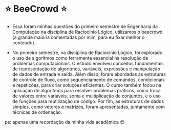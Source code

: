 # ⭐ BeeCrowd ⭐
- Essa foram minhas questões do primeiro semestre de Engenharia da Computação na disciplina de Raciocínio Lógico, utilizamos o beecrowd (a grande maioria comentadas por mim, para eu fixar melhor o conteúdo).

- No primeiro semestre, na disciplina de Raciocínio Lógico, foi explorado o uso de algoritmos como ferramenta essencial na resolução de problemas computacionais. O estudo envolveu conceitos fundamentais de representação de algoritmos, variáveis, expressões e manipulação de dados de entrada e saída. Além disso, foram abordadas as estruturas de controle de fluxo, como sequenciamento de comandos, condicionais e repetições, para criar soluções eficientes. O curso também focou na aplicação de algoritmos para resolver problemas práticos, como troca de valores entre variáveis, soma e multiplicação de conjuntos, e o uso de funções para reutilização de código. Por fim, as estruturas de dados simples, como vetores e matrizes, foram apresentadas, juntamente com técnicas de ordenação.

ps: apenas uma recordação da minha vida acadêmica 😊
